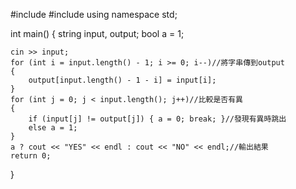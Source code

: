 #include<iostream>
#include<string>
using namespace std;

int main()
{
	string input, output;
	bool a = 1;

	cin >> input;
	for (int i = input.length() - 1; i >= 0; i--)//將字串傳到output 
	{
		output[input.length() - 1 - i] = input[i];
	}
	for (int j = 0; j < input.length(); j++)//比較是否有異 
	{
		if (input[j] != output[j]) { a = 0; break; }//發現有異時跳出 
		else a = 1;
	}
	a ? cout << "YES" << endl : cout << "NO" << endl;//輸出結果 
	return 0;
}

